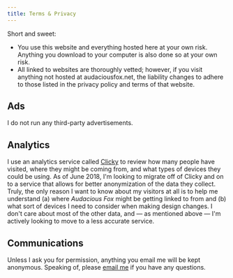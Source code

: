```yaml
---
title: Terms & Privacy
---
```


Short and sweet: 

* You use this website and everything hosted here at your own risk. Anything you download to your computer is also done so at your own risk. 
* All linked to websites are thoroughly vetted; however, if you visit anything not hosted at audaciousfox.net, the liability changes to adhere to those listed in the privacy policy and terms of that website. 

## Ads

I do not run any third-party advertisements.  

## Analytics

I use an analytics service called [Clicky](https://clicky.com) to review how many people have visited, where they might be coming from, and what types of devices they could be using. As of June 2018, I'm looking to migrate off of Clicky and on to a service that allows for better anonymization of the data they collect. Truly, the only reason I want to know about my visitors at all is to help me understand (a) where *Audacious Fox* might be getting linked to from and (b) what sort of devices I need to consider when making design changes. I don't care about most of the other data, and — as mentioned above — I'm actively looking to move to a less accurate service. 

<!-- ## Cloud.Typography

*Audacious Fox* uses a webfont provided by Hoefler & Co. through a service called Cloud.typography. However, this service does not use cookies or JavaScript to serve the font files, and the only information collected by Cloud.typography is used to manage my billing with Hoefler & Co. For more information, you can read the terse [Cloud.typography declaration][hco], which enumerates what data they collect and why. 

[hco]: https://www.typography.com/home/privacy-cloud-declaration.php
 -->

## Communications 

Unless I ask you for permission, anything you email me will be kept anonymous. Speaking of, please [email me](/masthead) if you have any questions. 
